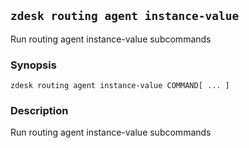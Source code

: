 ## `zdesk routing agent instance-value`

Run routing agent instance-value subcommands

### Synopsis

    zdesk routing agent instance-value COMMAND[ ... ]

### Description

Run routing agent instance-value subcommands


